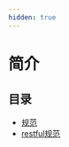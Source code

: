 ```yaml
---
hidden: true
---
```

# 简介

## 目录

* [规范](./规范.md)
* [restful规范](./restful.md)























